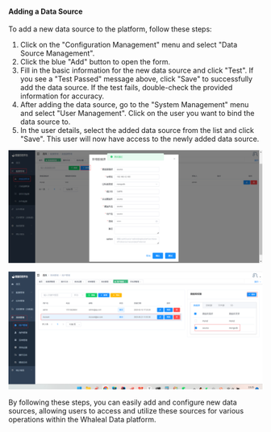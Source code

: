#### Adding a Data Source

To add a new data source to the platform, follow these steps:

1. Click on the "Configuration Management" menu and select "Data Source Management".
2. Click the blue "Add" button to open the form.
3. Fill in the basic information for the new data source and click "Test". If you see a "Test Passed" message above, click "Save" to successfully add the data source. If the test fails, double-check the provided information for accuracy.
4. After adding the data source, go to the "System Management" menu and select "User Management". Click on the user you want to bind the data source to.
5. In the user details, select the added data source from the list and click "Save". This user will now have access to the newly added data source.

![Adding a Data Source](../../images/whaleal-data/image-20230621132912082.png)

![Binding Data Source to User](../../images/whaleal-data/image-20230621132523358.png)

By following these steps, you can easily add and configure new data sources, allowing users to access and utilize these sources for various operations within the Whaleal Data platform.
